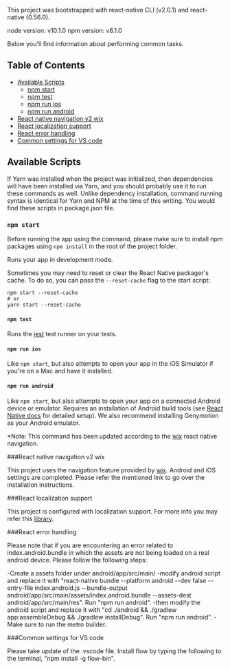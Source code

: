 This project was bootstrapped with react-native CLI (v2.0.1) and react-native (0.56.0).

node version: v10.1.0
npm version: v6.1.0

Below you'll find information about performing common tasks.

## Table of Contents

* [Available Scripts](#available-scripts)
  * [npm start](#npm-start)
  * [npm test](#npm-test)
  * [npm run ios](#npm-run-ios)
  * [npm run android](#npm-run-android)
* [React native navigation v2 wix](#react-native-navigation-v2-wix)
* [React localization support](#React-localization-support)
* [React error handling](#React-error-handling)
* [Common settings for VS code](#Common-settings-for-VS-code)



## Available Scripts

If Yarn was installed when the project was initialized, then dependencies will have been installed via Yarn, and you should probably use it to run these commands as well. Unlike dependency installation, command running syntax is identical for Yarn and NPM at the time of this writing. You would find these scripts in package.json file.

### `npm start`

Before running the app using the command, please make sure to install npm packages using `npm install` in the root of the project folder.

Runs your app in development mode.

Sometimes you may need to reset or clear the React Native packager's cache. To do so, you can pass the `--reset-cache` flag to the start script:

```
npm start --reset-cache
# or
yarn start --reset-cache
```

#### `npm test`

Runs the [jest](https://github.com/facebook/jest) test runner on your tests.

#### `npm run ios`

Like `npm start`, but also attempts to open your app in the iOS Simulator if you're on a Mac and have it installed.

#### `npm run android`

Like `npm start`, but also attempts to open your app on a connected Android device or emulator. Requires an installation of Android build tools (see [React Native docs](https://facebook.github.io/react-native/docs/getting-started.html) for detailed setup). We also recommend installing Genymotion as your Android emulator.

*Note: This command has been updated according to the [wix](https://wix.github.io/react-native-navigation/v2/#/) react native navigation.

###React native navigation v2 wix

This project uses the navigation feature provided by [wix](https://wix.github.io/react-native-navigation/v2/#/). Android and iOS settings are completed. Please refer the mentioned link to go over the installation instructions.

###React localization support

This project is configured with localization support. For more info you may refer this [library](https://www.npmjs.com/package/react-native-i18n).

###React error handling

Please note that if you are encountering an error related to index.android.bundle in which the assets are not being loaded on a real android device. Please follow the following steps:

-Create a assets folder under android/app/src/main/
-modify android script and replace it with "react-native bundle --platform android --dev false --entry-file index.android.js --bundle-output android/app/src/main/assets/index.android.bundle --assets-dest android/app/src/main/res". Run "npm run android".
-then modify the android script and replace it with "cd ./android && ./gradlew app:assembleDebug && ./gradlew installDebug". Run "npm run android".
-Make sure to run the metro builder.

###Common settings for VS code

Please take update of the .vscode file.
Install flow by typing the following to the terminal, "npm install -g flow-bin".